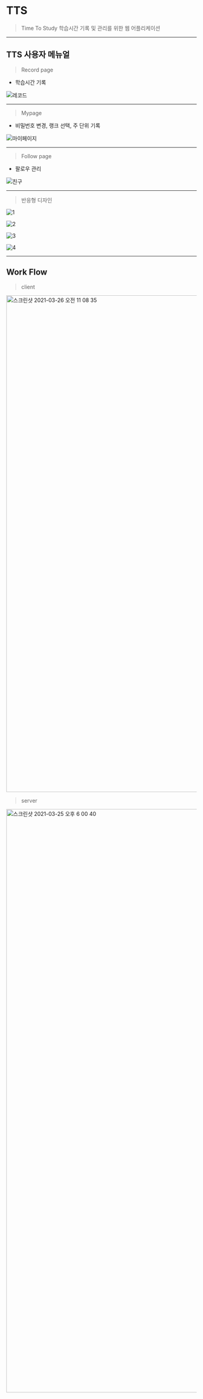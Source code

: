 # TTS

> Time To Study 학습시간 기록 및 관리를 위한 웹 어플리케이션
___
  
## TTS 사용자 메뉴얼

> Record page

* 학습시간 기록

![레코드](https://user-images.githubusercontent.com/75593016/112567058-80c00700-8e23-11eb-8ec4-642f87dd0185.gif)
___

> Mypage

* 비밀번호 변경, 랭크 선택, 주 단위 기록

![마이페이지](https://user-images.githubusercontent.com/75593016/112567417-270c0c80-8e24-11eb-80d5-6d9db0abec1d.gif)

___

> Follow page

* 팔로우 관리

![친구](https://user-images.githubusercontent.com/75593016/112567782-c6310400-8e24-11eb-9997-7549373c8437.gif)
___



> 반응형 디자인

![1](https://user-images.githubusercontent.com/75593016/112568047-393a7a80-8e25-11eb-9e8d-0e04cc9fc60b.gif)

![2](https://user-images.githubusercontent.com/75593016/112568049-3a6ba780-8e25-11eb-973e-8bea433c48cd.gif)

![3](https://user-images.githubusercontent.com/75593016/112568056-3b9cd480-8e25-11eb-95e2-266693d23e24.gif)

![4](https://user-images.githubusercontent.com/75593016/112568059-3cce0180-8e25-11eb-97a4-038613c5002d.gif)

___

## Work Flow

> client

<img width="1311" alt="스크린샷 2021-03-26 오전 11 08 35" src="https://user-images.githubusercontent.com/75593016/112568355-ae0db480-8e25-11eb-90ab-4e3b27d7e12a.png">

> server

<img width="1540" alt="스크린샷 2021-03-25 오후 6 00 40" src="https://user-images.githubusercontent.com/75593016/112568271-89b1d800-8e25-11eb-84fd-b8e9edd787d6.png">
